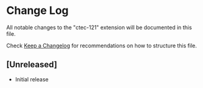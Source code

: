 # Change Log

All notable changes to the "ctec-121" extension will be documented in this file.

Check [Keep a Changelog](http://keepachangelog.com/) for recommendations on how to structure this file.

## [Unreleased]

- Initial release